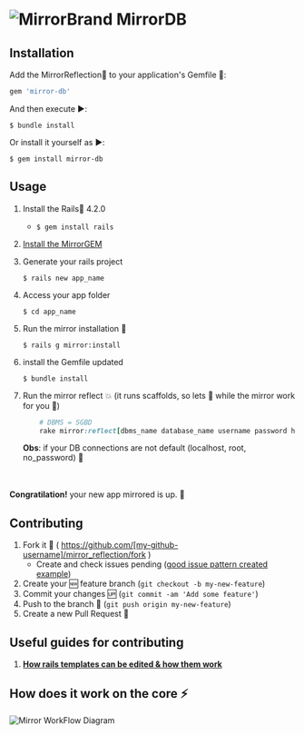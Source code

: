 # ![MirrorBrand](https://avatars1.githubusercontent.com/u/10462330?v=3&s=200)   MirrorDB

## Installation

Add the MirrorReflection:gem: to your application's Gemfile :page_facing_up::

```ruby
gem 'mirror-db'
```

And then execute :arrow_forward::

    $ bundle install

Or install it yourself as :arrow_forward::

    $ gem install mirror-db

## Usage
1. Install the Rails:gem: 4.2.0
    * ``` $ gem install rails ```
2. [Install the MirrorGEM](#installation)
3. Generate your rails project

    ``` $ rails new app_name ```
    
4. Access your app folder

    ``` $ cd app_name ```
    
5. Run the mirror installation :dash:

    ``` $ rails g mirror:install ```
    
6. install the Gemfile updated

    ``` $ bundle install ```
    
7. Run the mirror reflect :boom: (it runs scaffolds, so lets :pizza: while the mirror work for you :tada:)

    ```rake
        # DBMS = SGBD 
        rake mirror:reflect[dbms_name database_name username password host]
    ```
    __Obs__: if your DB connections are not default (localhost, root, no_password) :beers:

<br><br>
__Congratilation!__ your new app mirrored is up. :tada:

## Contributing

1. Fork it :twisted_rightwards_arrows: ( https://github.com/[my-github-username]/mirror_reflection/fork )
    * Create and check issues pending ([good issue pattern created example](https://github.com/MirrorReflection/rails_mirror_reflection/issues/12))
2. Create your :new: feature branch (`git checkout -b my-new-feature`)
3. Commit your changes :up: (`git commit -am 'Add some feature'`)
4. Push to the branch :repeat: (`git push origin my-new-feature`)
5. Create a new Pull Request :repeat_one:

## Useful guides for contributing 
1. [__How rails templates can be edited & how them work__](http://technology.stitchfix.com/blog/2014/01/06/rails-app-templates/)


## How does it work on the core :zap:
![Mirror WorkFlow Diagram](https://raw.githubusercontent.com/MirrorReflection/rails_mirror_reflection/master/modeling/diagrams/Mirror%20-%20WorkFlow.png)
